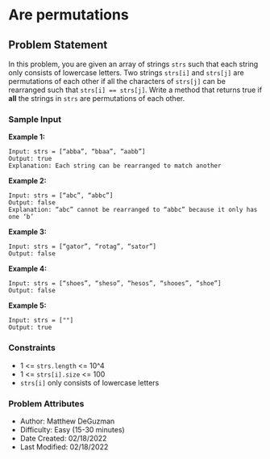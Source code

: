 # Are permutations

## Problem Statement

In this problem, you are given an array of strings `strs` such that each string only consists of lowercase letters. Two strings `strs[i]` and `strs[j]` are permutations of each other if all the characters of `strs[j]` can be rearranged such that `strs[i] == strs[j]`. Write a method that returns true if **all** the strings in `strs` are permutations of each other.

### Sample Input

**Example 1:**

```text
Input: strs = [“abba”, “bbaa”, “aabb”]
Output: true
Explanation: Each string can be rearranged to match another
```

**Example 2:**

```text
Input: strs = [“abc”, “abbc”]
Output: false
Explanation: “abc” cannot be rearranged to “abbc” because it only has one ‘b’
```

**Example 3:**

```text
Input: strs = [“gator”, “rotag”, “sator”]
Output: false
```

**Example 4:**

```text
Input: strs = [“shoes”, “sheso”, “hesos”, “shooes”, “shoe”]
Output: false
```

**Example 5:**

```text
Input: strs = [""]
Output: true
```

### Constraints

- 1 <= `strs.length` <= 10^4
- 1 <= `strs[i].size` <= 100
- `strs[i]` only consists of lowercase letters

### Problem Attributes

- Author: Matthew DeGuzman
- Difficulty: Easy (15-30 minutes)
- Date Created: 02/18/2022
- Last Modified: 02/18/2022
